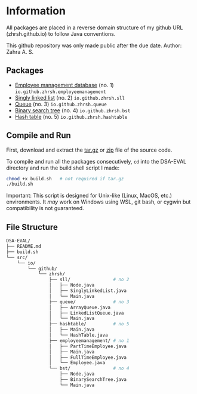 # Information

All packages are placed in a reverse domain structure of my github URL (zhrsh.github.io) to follow Java conventions.

This github repository was only made public after the due date. Author: Zahra A. S.

## Packages

- [Employee management database](src/io/github/zhrsh/employeemanagement) (no. 1) `io.github.zhrsh.employeemanagement`
- [Singly linked list](src/io/github/zhrsh/sll) (no. 2) `io.github.zhrsh.sll`
- [Queue](src/io/github/zhrsh/queue) (no. 3) `io.github.zhrsh.queue`
- [Binary search tree](src/io/github/zhrsh/bst) (no. 4) `io.github.zhrsh.bst`
- [Hash table](src/io/github/zhrsh/hashtable) (no. 5) `io.github.zhrsh.hashtable`

## Compile and Run 

First, download and extract the [tar.gz](https://github.com/zhrsh/school-java/releases/download/v1.0.0/dsa-eval-zahra-a-s.tar.gz) or [zip](https://github.com/zhrsh/school-java/releases/download/v1.0.0/dsa-eval-zahra-a-s.zip) file of the source code.

To compile and run all the packages consecutively, `cd` into the DSA-EVAL directory and run the build shell script I made:

```bash
chmod +x build.sh   # not required if tar.gz 
./build.sh
```

Important: This script is designed for Unix-like (Linux, MacOS, etc.) environments. It *may* work on Windows using WSL, git bash, or cygwin but compatibility is not guaranteed.

## File Structure

```bash
DSA-EVAL/
├── README.md
├── build.sh
└── src/
    └── io/
        └── github/
            └── zhrsh/
                ├── sll/                # no 2
                │   ├── Node.java
                │   ├── SinglyLinkedList.java
                │   └── Main.java
                ├── queue/              # no 3
                │   ├── ArrayQueue.java
                │   ├── LinkedListQueue.java
                │   └── Main.java
                ├── hashtable/          # no 5
                │   ├── Main.java
                │   └── HashTable.java
                ├── employeemanagement/ # no 1
                │   ├── PartTimeEmployee.java
                │   ├── Main.java
                │   ├── FullTimeEmployee.java
                │   └── Employee.java
                └── bst/                # no 4
                    ├── Node.java
                    ├── BinarySearchTree.java
                    └── Main.java
```